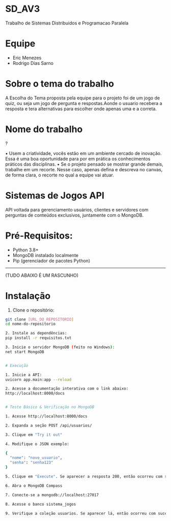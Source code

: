# SD_AV3
Trabalho de Sistemas Distribuidos e Programacao Paralela

# Equipe

- Eric Menezes
- Rodrigo Dias Sarno


# Sobre o tema do trabalho

A Escolha do Tema proposta pela equipe para o projeto foi de um jogo de quiz, ou seja um jogo de pergunta e respostas.Aonde o usuario recebera a resposta e tera alternativas para escolher onde apenas uma e a correta.

# Nome do trabalho
?


▪ Usem a criatividade, vocês estão em um ambiente cercado de inovação.
Essa é uma boa oportunidade para por em prática os conhecimentos
práticos das disciplinas.
▪ Se o projeto pensado se mostrar grande demais, trabalhe em um
recorte. Nesse caso, apenas defina e descreva no canvas, de forma
clara, o recorte no qual a equipe vai atuar.


# Sistemas de Jogos API

API voltada para gerenciamento usuários, clientes e servidores com perguntas de conteúdos exclusivos, juntamente com o MongoDB.

# Pré-Requisitos:

- Python 3.8+
- MongoDB instalado localmente
- Pip (gerenciador de pacotes Python)

--------------------------------------------------------------------------------------------------------------------------------------------------------------------
(TUDO ABAIXO É UM RASCUNHO)
# Instalação

1. Clone o repositório:
```bash
git clone [URL_DO_REPOSITORIO]
cd nome-do-repositorio

2. Instale as dependências:
pip install -r requisitos.txt

3. Inicie o servidor MongoDB (feito no Windows):
net start MongoDB


# Execução

1. Inicie a API:
uvicorn app.main:app --reload

2. Acesse a documentação interativa com o link abaixo:
http://localhost:8000/docs


# Teste Básico & Verificação no MongoDB

1. Acesse http://localhost:8000/docs

2. Expanda a seção POST /api/usuarios/

3. Clique em "Try it out"

4. Modifique o JSON exemplo:

{
  "nome": "novo_usuario",
  "senha": "senha123"
}

5. Clique em "Execute". Se aparecer a resposta 200, então ocorreu com sucesso.

6. Abra o MongoDB Compass

7. Conecte-se a mongodb://localhost:27017

8. Acesse o banco sistema_jogos

9. Verifique a coleção usuarios. Se aparecer lá, então ocorreu com sucesso.
